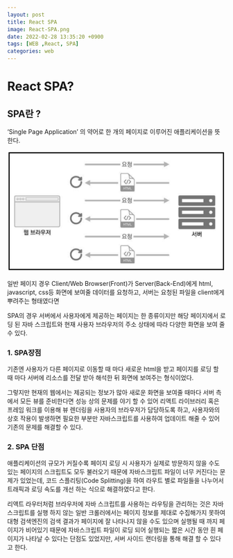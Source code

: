 ```yaml
---
layout: post
title: React SPA
image: React-SPA.png
date: 2022-02-28 13:35:20 +0900
tags: [WEB ,React, SPA]
categories: web
---
```

# React SPA?

## SPA란 ?

‘Single Page Application’ 의 약어로 한 개의 페이지로 이루어진 애플리케이션을 뜻한다.

![Untitled](/images/React-SPA.png)

일반 페이지 경우 Client/Web Browser(Front)가 Server(Back-End)에게 html, javascript, css등 화면에 보여줄 데이터를 요청하고, 서버는 요청된 파일을 client에게 뿌려주는 형태였다면

SPA의 경우 서버에서 사용자에게 제공하는 페이지는 한 종류이지만 해당 페이지에서 로딩 된 자바 스크립트와 현재 사용자 브라우저의 주소 상태에 따라 다양한 화면을 보여 줄 수 있다.

### 1. SPA장점

기존엔 사용자가 다른 페이지로 이동할 때 마다 새로운 html을 받고 페이지를 로딩 할 때 마다 서버에 리소스를 전달 받아 해석한 뒤 화면에 보여주는 형식이었다.

그렇지만 현재의 웹에서는 제공되는 정보가 많아 새로운 화면을 보여줄 때마다 서버 측에서 모든 뷰를 준비한다면 성능 상의 문제를 야기 할 수 있어 리액트 라이브러리 혹은 프레임 워크를 이용해 뷰 렌더링을 사용자의 브라우저가 담당하도록 하고, 사용자와의 상호 작용이 발생하면 필요한 부분만 자바스크립트를 사용하여 업데이트 해줄 수 있어 기존의 문제를 해결할 수 있다.

### 2. SPA 단점

애플리케이션의 규모가 커질수록 페이지 로딩 시 사용자가 실제로 방문하지 않을 수도 있는 페이지의 스크립트도 모두 불러오기 때문에 자바스크립트 파일이 너무 커진다는 문제가 있었는데, 코드 스플리팅(Code Splitting)을 하여 라우트 별로 파일들을 나누어서 트래픽과 로딩 속도를 개선 하는 식으로 해결하였다고 한다.

리액트 라우터처럼 브라우저에 자바 스크립트를 사용하는 라우팅을 관리하는 것은 자바 스크립트를 실행 하지 않는 일반 크롤러에서는 페이지 정보를 제대로 수집해가지 못하여 대형 검색엔진의 검색 결과가 페이지에 잘 나타나지 않을 수도 있으며 실행될 때 까지 페이지가 비어있기 때문에 자바스크립트 파일이 로딩 되어 실행되는 짧은 시간 동안 흰 페이지가 나타날 수 있다는 단점도 있었지만, 서버 사이드 랜더링을 통해 해결 할 수 있다고 한다.